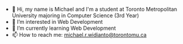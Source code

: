 - 👋 Hi, my name is Michael and I'm a student at Toronto Metropolitan University majoring in Computer Science (3rd Year)
- 👀 I’m interested in Web Development
- 🌱 I’m currently learning Web Development
- 📫 How to reach me: michael.r.widianto@torontomu.ca

<!---
michaelrw19/michaelrw19 is a ✨ special ✨ repository because its `README.md` (this file) appears on your GitHub profile.
You can click the Preview link to take a look at your changes.
--->
